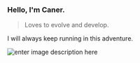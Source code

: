 ### Hello, I'm Caner.

> Loves to evolve and develop.

I will always keep running in this adventure.

![enter image description here](https://media2.giphy.com/media/116n6kcHaFbw3e/giphy.gif?cid=ecf05e47peu1uxlmckfj7ebeqsg2iteg7flv7oh5ixojac4h&rid=giphy.gif&ct=g)
